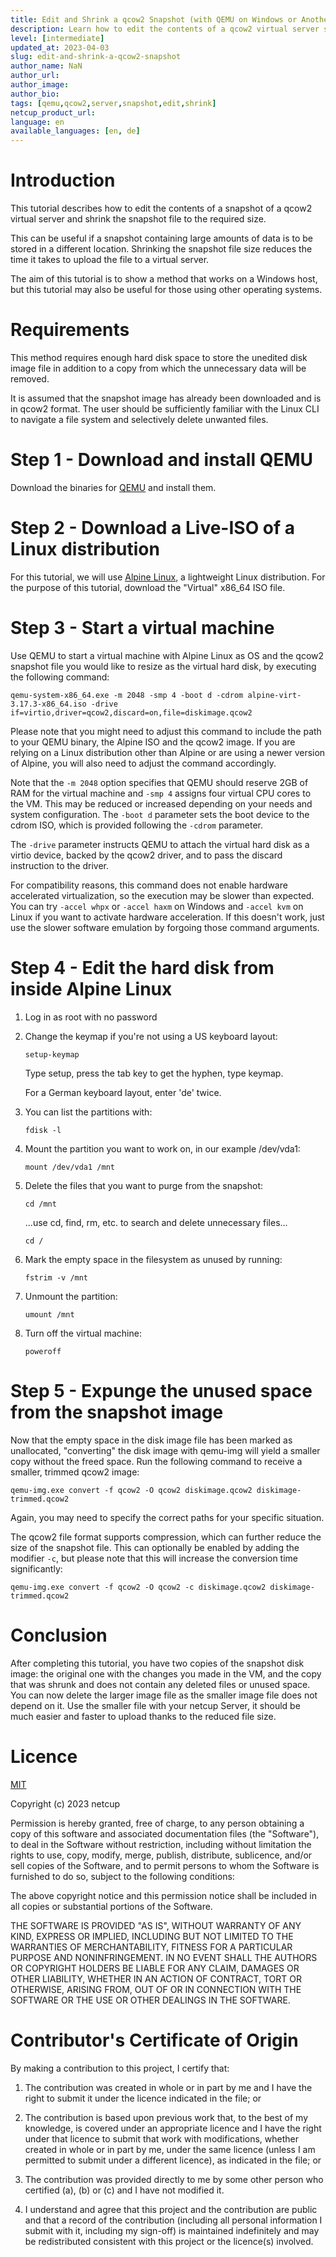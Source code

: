 ```yaml
---
title: Edit and Shrink a qcow2 Snapshot (with QEMU on Windows or Another OS)
description: Learn how to edit the contents of a qcow2 virtual server snapshot and shrink the snapshot file to the required size.
level: [intermediate]
updated_at: 2023-04-03
slug: edit-and-shrink-a-qcow2-snapshot
author_name: NaN
author_url:
author_image:
author_bio:
tags: [qemu,qcow2,server,snapshot,edit,shrink]
netcup_product_url:
language: en
available_languages: [en, de]
---
```


# Introduction
This tutorial describes how to edit the contents of a snapshot of a qcow2 virtual server and shrink the snapshot file to the required size.

This can be useful if a snapshot containing large amounts of data is to be stored in a different location. Shrinking the snapshot file size reduces the time it takes to upload the file to a virtual server.

The aim of this tutorial is to show a method that works on a Windows host, but this tutorial may also be useful for those using other operating systems.

# Requirements
This method requires enough hard disk space to store the unedited disk image file in addition to a copy from which the unnecessary data will be removed.

It is assumed that the snapshot image has already been downloaded and is in qcow2 format. The user should be sufficiently familiar with the Linux CLI to navigate a file system and selectively delete unwanted files.

# Step 1 - Download and install QEMU
Download the binaries for [QEMU](https://www.qemu.org/download/#windows) and install them.

# Step 2 - Download a Live-ISO of a Linux distribution
For this tutorial, we will use [Alpine Linux](https://alpinelinux.org/downloads/), a lightweight Linux distribution. For the purpose of this tutorial, download the "Virtual" x86_64 ISO file.

# Step 3 - Start a virtual machine
Use QEMU to start a virtual machine with Alpine Linux as OS and the qcow2 snapshot file you would like to resize as the virtual hard disk, by executing the following command:

`qemu-system-x86_64.exe -m 2048 -smp 4 -boot d -cdrom alpine-virt-3.17.3-x86_64.iso -drive if=virtio,driver=qcow2,discard=on,file=diskimage.qcow2`

Please note that you might need to adjust this command to include the path to your QEMU binary, the Alpine ISO and the qcow2 image. If you are relying on a Linux distribution other than Alpine or are using a newer version of Alpine, you will also need to adjust the command accordingly.

Note that the `-m 2048` option specifies that QEMU should reserve 2GB of RAM for the virtual machine and `-smp 4` assigns four virtual CPU cores to the VM. This may be reduced or increased depending on your needs and system configuration. The `-boot d` parameter sets the boot device to the cdrom ISO, which is provided following the `-cdrom` parameter.

The `-drive` parameter instructs QEMU to attach the virtual hard disk as a virtio device, backed by the qcow2 driver, and to pass the discard instruction to the driver.

For compatibility reasons, this command does not enable hardware accelerated virtualization, so the execution may be slower than expected. You can try `-accel whpx` or `-accel haxm` on Windows and `-accel kvm` on Linux if you want to activate hardware acceleration. If this doesn't work, just use the slower software emulation by forgoing those command arguments.

# Step 4 - Edit the hard disk from inside Alpine Linux

1. Log in as root with no password

2. Change the keymap if you're not using a US keyboard layout:

   `setup-keymap`

   Type setup, press the tab key to get the hyphen, type keymap.

   For a German keyboard layout, enter 'de' twice.

3. You can list the partitions with:

   `fdisk -l`

4. Mount the partition you want to work on, in our example /dev/vda1:

   `mount /dev/vda1 /mnt`

5. Delete the files that you want to purge from the snapshot:

   `cd /mnt`

   ...use cd, find, rm, etc. to search and delete unnecessary files...

   `cd /`

6. Mark the empty space in the filesystem as unused by running:

   `fstrim -v /mnt`

7. Unmount the partition:

   `umount /mnt`

8. Turn off the virtual machine:

   `poweroff`

# Step 5 - Expunge the unused space from the snapshot image

Now that the empty space in the disk image file has been marked as unallocated, "converting" the disk image with qemu-img will yield a smaller copy without the freed space. Run the following command to receive a smaller, trimmed qcow2 image:

`qemu-img.exe convert -f qcow2 -O qcow2 diskimage.qcow2 diskimage-trimmed.qcow2`

Again, you may need to specify the correct paths for your specific situation.

The qcow2 file format supports compression, which can further reduce the size of the snapshot file. This can optionally be enabled by adding the modifier `-c`, but please note that this will increase the conversion time significantly:

`qemu-img.exe convert -f qcow2 -O qcow2 -c diskimage.qcow2 diskimage-trimmed.qcow2`

# Conclusion
After completing this tutorial, you have two copies of the snapshot disk image: the original one with the changes you made in the VM, and the copy that was shrunk and does not contain any deleted files or unused space. You can now delete the larger image file as the smaller image file does not depend on it. Use the smaller file with your netcup Server, it should be much easier and faster to upload thanks to the reduced file size.

# Licence

[MIT](https://github.com/netcup-community/community-tutorials/blob/main/LICENSE)

Copyright (c) 2023 netcup

Permission is hereby granted, free of charge, to any person obtaining a copy of this software and associated documentation files (the "Software"), to deal in the Software without restriction, including without limitation the rights to use, copy, modify, merge, publish, distribute, sublicence, and/or sell copies of the Software, and to permit persons to whom the Software is furnished to do so, subject to the following conditions:

The above copyright notice and this permission notice shall be included in all copies or substantial portions of the Software.

THE SOFTWARE IS PROVIDED "AS IS", WITHOUT WARRANTY OF ANY KIND, EXPRESS OR IMPLIED, INCLUDING BUT NOT LIMITED TO THE WARRANTIES OF MERCHANTABILITY, FITNESS FOR A PARTICULAR PURPOSE AND NONINFRINGEMENT. IN NO EVENT SHALL THE AUTHORS OR COPYRIGHT HOLDERS BE LIABLE FOR ANY CLAIM, DAMAGES OR OTHER LIABILITY, WHETHER IN AN ACTION OF CONTRACT, TORT OR OTHERWISE, ARISING FROM, OUT OF OR IN CONNECTION WITH THE SOFTWARE OR THE USE OR OTHER DEALINGS IN THE SOFTWARE.

# Contributor's Certificate of Origin
By making a contribution to this project, I certify that:

 1) The contribution was created in whole or in part by me and I have the right to submit it under the licence indicated in the file; or

 2) The contribution is based upon previous work that, to the best of my knowledge, is covered under an appropriate licence and I have the right under that licence to submit that work with modifications, whether created in whole or in part by me, under the same licence (unless I am permitted to submit under a different licence), as indicated in the file; or

 3) The contribution was provided directly to me by some other person who certified (a), (b) or (c) and I have not modified it.

 4) I understand and agree that this project and the contribution are public and that a record of the contribution (including all personal information I submit with it, including my sign-off) is maintained indefinitely and may be redistributed consistent with this project or the licence(s) involved.
